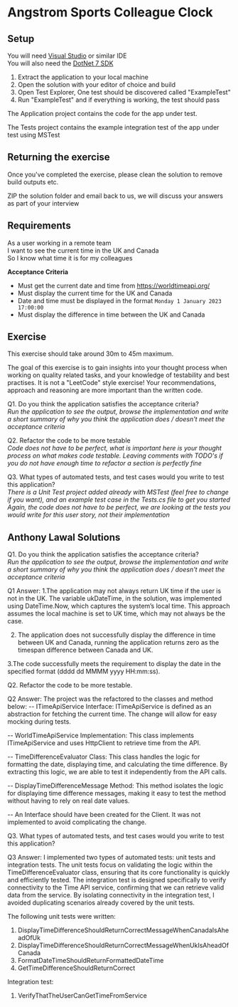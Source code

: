 
# Angstrom Sports Colleague Clock

## Setup
You will need [Visual Studio](https://visualstudio.microsoft.com/vs/community/) or similar IDE  
You will also need the [DotNet 7 SDK](https://dotnet.microsoft.com/en-us/download/dotnet/7.0)  

1. Extract the application to your local machine
2. Open the solution with your editor of choice and build
3. Open Test Explorer, One test should be discovered called "ExampleTest"
4. Run "ExampleTest" and if everything is working, the test should pass

The Application project contains the code for the app under test.

The Tests project contains the example integration test of the
app under test using MSTest


## Returning the exercise

Once you've completed the exercise, please clean the solution to remove
build outputs etc.

ZIP the solution folder and email back to us, we will discuss your answers
as part of your interview

## Requirements

As a user working in a remote team  
I want to see the current time in the UK and Canada  
So I know what time it is for my colleagues  

**Acceptance Criteria**

* Must get the current date and time from https://worldtimeapi.org/
* Must display the current time for the UK and Canada
* Date and time must be displayed in the format `Monday 1 January 2023 17:00:00`
* Must display the difference in time between the UK and Canada


## Exercise

This exercise should take around 30m to 45m maximum.

The goal of this exercise is to gain insights into your thought process when
working on quality related tasks, and your knowledge of testability and best
practises. It is not a "LeetCode" style exercise!  Your recommendations, approach
and reasoning are more important than the written code.

Q1. Do you think the application satisfies the acceptance criteria?  
*Run the application to see the output, browse the implementation and write 
a short summary of why you think the application does / doesn't meet the
acceptance criteria*

Q2. Refactor the code to be more testable  
*Code does not have to be perfect, what is important here is your thought
process on what makes code testable. Leaving comments with TODO's if you
do not have enough time to refactor a section is perfectly fine*

Q3. What types of automated tests, and test cases would you write to test
this application?  
*There is a Unit Test project added already with MSTest (feel free to change
if you want), and an example test case in the Tests.cs file to get you started*
*Again, the code does not have to be perfect, we are looking at the tests you 
would write for this user story, not their implementation*

## Anthony Lawal Solutions

 
Q1. Do you think the application satisfies the acceptance criteria?  
*Run the application to see the output, browse the implementation and write 
a short summary of why you think the application does / doesn't meet the
acceptance criteria*
 

Q1 Answer:
1.The application may not always return UK time if the user is not in the UK. The variable ukDateTime, in the solution, was implemented using DateTime.Now, which captures the system’s local time. This approach assumes the local machine is set to UK time, which may not always be the case.

2. The application does not successfully display the difference in time between UK and Canada, running the application returns zero as the timespan difference between Canada and UK.

3.The code successfully meets the requirement to display the date in the specified format (dddd dd MMMM yyyy HH:mm:ss). 
 

Q2. Refactor the code to be more testable.
 
Q2 Answer: 
The project was the refactored to the classes and method below:
-- ITimeApiService Interface: ITimeApiService is defined as an abstraction for fetching the current time. The change will allow for easy mocking during tests.

-- WorldTimeApiService Implementation: This class implements ITimeApiService and uses HttpClient to retrieve time from the API.

-- TimeDifferenceEvaluator Class: This class handles the logic for formatting the date, displaying time, and calculating the time difference. By extracting this logic, we are able to test it independently from the API calls.

-- DisplayTimeDifferenceMessage Method: This method isolates the logic for displaying time difference messages, making it easy to test the method without having to rely on real date values.

-- An Interface should have been created for the Client. It was not implemented to avoid complicating the change.
 
Q3. What types of automated tests, and test cases would you write to test
this application?
 

Q3 Answer:
I implemented two types of automated tests: unit tests and integration tests. The unit tests focus on validating the logic within the TimeDifferenceEvaluator class, ensuring that its core functionality is quickly and efficiently tested. The integration test is designed specifically to verify connectivity to the Time API service, confirming that we can retrieve valid data from the service. By isolating connectivity in the integration test, I avoided duplicating scenarios already covered by the unit tests.
 
The following unit tests were written:
1. DisplayTimeDifferenceShouldReturnCorrectMessageWhenCanadaIsAheadOfUk
2. DisplayTimeDifferenceShouldReturnCorrectMessageWhenUkIsAheadOfCanada
3. FormatDateTimeShouldReturnFormattedDateTime
4. GetTimeDifferenceShouldReturnCorrect
 
Integration test:
1. VerifyThatTheUserCanGetTimeFromService


